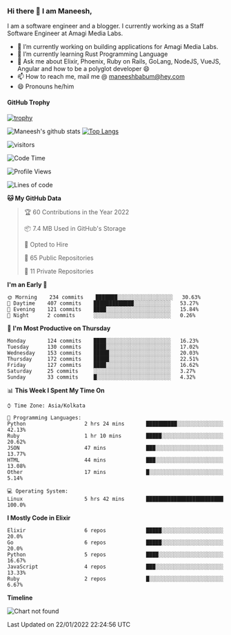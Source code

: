 ### Hi there 👋 I am Maneesh,

I am a software engineer and a blogger. I currently working as a Staff Software Engineer at Amagi Media Labs.


- 🔭 I’m currently working on building applications for Amagi Media Labs.
- 🌱 I’m currently learning Rust Programming Language
- 💬 Ask me about Elixir, Phoenix, Ruby on Rails, GoLang, NodeJS, VueJS, Angular and how to be a polyglot developer 😄
- 📫 How to reach me, mail me @ maneeshbabum@hey.com
- 😄 Pronouns he/him

#### GitHub Trophy
[![trophy](https://github-profile-trophy.vercel.app/?username=mbm-c)](https://github.com/ryo-ma/github-profile-trophy)

![Maneesh's github stats](https://github-readme-stats.vercel.app/api?username=mbm-c&show_icons=true)
[![Top Langs](https://github-readme-stats.vercel.app/api/top-langs/?username=mbm-c)](https://github.com/anuraghazra/github-readme-stats)


![visitors](https://visitor-badge.glitch.me/badge?page_id=maneeshbabu.maneeshbabu)

<!--START_SECTION:waka-->
![Code Time](http://img.shields.io/badge/Code%20Time-435%20hrs%2026%20mins-blue)

![Profile Views](http://img.shields.io/badge/Profile%20Views-2-blue)

![Lines of code](https://img.shields.io/badge/From%20Hello%20World%20I%27ve%20Written-282%20Thousand%20lines%20of%20code-blue)

**🐱 My GitHub Data** 

> 🏆 60 Contributions in the Year 2022
 > 
> 📦 7.4 MB Used in GitHub's Storage 
 > 
> 💼 Opted to Hire
 > 
> 📜 65 Public Repositories 
 > 
> 🔑 11 Private Repositories  
 > 
**I'm an Early 🐤** 

```text
🌞 Morning    234 commits    ███████░░░░░░░░░░░░░░░░░░   30.63% 
🌆 Daytime    407 commits    █████████████░░░░░░░░░░░░   53.27% 
🌃 Evening    121 commits    ████░░░░░░░░░░░░░░░░░░░░░   15.84% 
🌙 Night      2 commits      ░░░░░░░░░░░░░░░░░░░░░░░░░   0.26%

```
📅 **I'm Most Productive on Thursday** 

```text
Monday       124 commits    ████░░░░░░░░░░░░░░░░░░░░░   16.23% 
Tuesday      130 commits    ████░░░░░░░░░░░░░░░░░░░░░   17.02% 
Wednesday    153 commits    █████░░░░░░░░░░░░░░░░░░░░   20.03% 
Thursday     172 commits    █████░░░░░░░░░░░░░░░░░░░░   22.51% 
Friday       127 commits    ████░░░░░░░░░░░░░░░░░░░░░   16.62% 
Saturday     25 commits     ░░░░░░░░░░░░░░░░░░░░░░░░░   3.27% 
Sunday       33 commits     █░░░░░░░░░░░░░░░░░░░░░░░░   4.32%

```


📊 **This Week I Spent My Time On** 

```text
⌚︎ Time Zone: Asia/Kolkata

💬 Programming Languages: 
Python                   2 hrs 24 mins       ██████████░░░░░░░░░░░░░░░   42.13% 
Ruby                     1 hr 10 mins        █████░░░░░░░░░░░░░░░░░░░░   20.62% 
JSON                     47 mins             ███░░░░░░░░░░░░░░░░░░░░░░   13.77% 
HTML                     44 mins             ███░░░░░░░░░░░░░░░░░░░░░░   13.08% 
Other                    17 mins             █░░░░░░░░░░░░░░░░░░░░░░░░   5.14%

💻 Operating System: 
Linux                    5 hrs 42 mins       █████████████████████████   100.0%

```

**I Mostly Code in Elixir** 

```text
Elixir                   6 repos             █████░░░░░░░░░░░░░░░░░░░░   20.0% 
Go                       6 repos             █████░░░░░░░░░░░░░░░░░░░░   20.0% 
Python                   5 repos             ████░░░░░░░░░░░░░░░░░░░░░   16.67% 
JavaScript               4 repos             ███░░░░░░░░░░░░░░░░░░░░░░   13.33% 
Ruby                     2 repos             █░░░░░░░░░░░░░░░░░░░░░░░░   6.67%

```


**Timeline**

![Chart not found](https://raw.githubusercontent.com/mbm-c/mbm-c/master/charts/bar_graph.png) 


 Last Updated on 22/01/2022 22:24:56 UTC
<!--END_SECTION:waka-->

<!--
**maneeshbabu/maneeshbabu** is a ✨ _special_ ✨ repository because its `README.md` (this file) appears on your GitHub profile.

Here are some ideas to get you started:

- 🔭 I’m currently working on ...
- 🌱 I’m currently learning ...
- 👯 I’m looking to collaborate on ...
- 🤔 I’m looking for help with ...
- 💬 Ask me about ...
- 📫 How to reach me: ...
- 😄 Pronouns: ...
- ⚡ Fun fact: ...
-->
